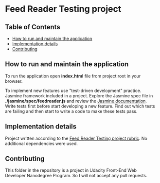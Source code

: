 # Feed Reader Testing project

## Table of Contents

* [How to run and maintain the application](#how-to-run-and-maintain-the-application)
* [Implementation details](#implementation-details)
* [Contributing](#contributing)

## How to run and maintain the application

To run the application open **index.html** file from project root in your browser.

To implement new features use "test-driven development" practice. Jasmine framework included in a project. Explore the Jasmine spec file in **./jasmine/spec/feedreader.js** and review the [Jasmine documentation](http://jasmine.github.io). Write tests first before start developing a new feature. Find out which tests are failing and then start to write a code to make these tests pass.

## Implementation details

Project written according to the [Feed Reader Testing project rubric](https://review.udacity.com/#!/rubrics/18/view). No additional dependencies were used.

## Contributing

This folder in the repository is a project in Udacity Front-End Web Developer Nanodegree Program. So I will not accept any pull requests.
